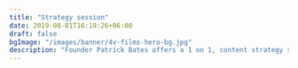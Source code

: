 ```yaml
---
title: "Strategy session"
date: 2019-08-01T16:19:26+06:00
draft: false
bgImage: "/images/banner/4v-films-hero-bg.jpg"
description: "Founder Patrick Bates offers a 1 on 1, content strategy session for brands that need guidance with dominating online, creating high value content and a long-term plan"
---
```


